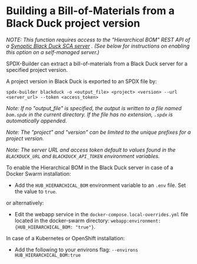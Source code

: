 # Building a Bill-of-Materials from a Black Duck project version

_NOTE: This function requires access to the "Hierarchical BOM" REST API of
a [Synoptic Black Duck SCA server](https://www.synopsys.com/software-integrity/security-testing/software-composition-analysis.html)
. (See below for instructions on enabling this option on a self-managed
server.)_

SPDX-Builder can extract a bill-of-materials from a Black Duck server for a
specified project version.

A project version in Black Duck is exported to an SPDX file by:

```shell
spdx-builder blackduck -o <output_file> <project> <version> --url <server_url> --token <access_token>
```

_Note: If no "output_file" is specified, the output is written to a file named
`bom.spdx` in the current directory. If the file has no extension, `.spdx`
is automatically appended._

_Note: The "project" and "version" can be limited to the unique prefixes for a
project version._

_Note: The server URL and access token default to values found in
the `BLACKDUCK_URL` and `BLACKDUCK_API_TOKEN` environment variables._

To enable the Hierarchical BOM in the Black Duck server in case of a Docker
Swarm installation:

- Add the `HUB_HIERARCHICAL_BOM` environment variable to an `.env` file. Set the
  value to `true`.

or alternatively:

- Edit the webapp service in the `docker-compose.local-overrides.yml`
  file located in the docker-swarm directory: `webapp:environment:
  {HUB_HIERARCHICAL_BOM: "true"}`.

In case of a Kubernetes or OpenShift installation:

- Add the following to your environs
  flag: `--environs HUB_HIERARCHICAL_BOM:true`


